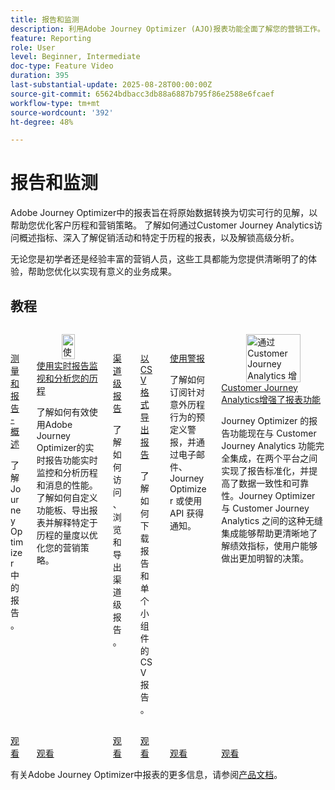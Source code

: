 ```yaml
---
title: 报告和监测
description: 利用Adobe Journey Optimizer (AJO)报表功能全面了解您的营销工作。 了解如何通过Customer Journey Analytics访问概述指标、深入了解促销活动和特定于历程的报表，以及解锁高级分析。
feature: Reporting
role: User
level: Beginner, Intermediate
doc-type: Feature Video
duration: 395
last-substantial-update: 2025-08-28T00:00:00Z
source-git-commit: 65624bdbacc3db88a6887b795f86e2588e6fcaef
workflow-type: tm+mt
source-wordcount: '392'
ht-degree: 48%

---
```



# 报告和监测

Adobe Journey Optimizer中的报表旨在将原始数据转换为切实可行的见解，以帮助您优化客户历程和营销策略。 了解如何通过Customer Journey Analytics访问概述指标、深入了解促销活动和特定于历程的报表，以及解锁高级分析。

无论您是初学者还是经验丰富的营销人员，这些工具都能为您提供清晰明了的体验，帮助您优化以实现有意义的业务成果。

## 教程

<!-- CARDS
* https://experienceleague.adobe.com/zh-hans/docs/journey-optimizer-learn/tutorials/report-and-monitor/measurement-and-reporting-overview
* https://experienceleague.adobe.com/zh-hans/docs/journey-optimizer-learn/tutorials/report-and-monitor/monitor-and-analyze-your-journey-with-live-reports
* https://experienceleague.adobe.com/zh-hans/docs/journey-optimizer-learn/tutorials/report-and-monitor/channel-level-reports
* https://experienceleague.adobe.com/zh-hans/docs/journey-optimizer-learn/tutorials/report-and-monitor/export-reports-in-csv-format
* https://experienceleague.adobe.com/zh-hans/docs/journey-optimizer-learn/tutorials/report-and-monitor/alerts
* https://experienceleague.adobe.com/zh-hans/docs/journey-optimizer-learn/tutorials/report-and-monitor/enhanced-reporting-with-customer-journey-analytics
-->
<!-- START CARDS HTML - DO NOT MODIFY BY HAND -->
<div class="columns">
    <div class="column is-half-tablet is-half-desktop is-one-third-widescreen" aria-label="Measurement & Reporting - Overview">
        <div class="card" style="height: 100%; display: flex; flex-direction: column; height: 100%;">
            <div class="card-image">
                <figure class="image x-is-16by9">
                    <a href="https://experienceleague.adobe.com/zh-hans/docs/journey-optimizer-learn/tutorials/report-and-monitor/measurement-and-reporting-overview" title="测量和报告 - 概述" target="_blank" rel="referrer">
                        <img class="is-bordered-r-small" src="https://video.tv.adobe.com/v/3432673/?format=jpeg&nocache=1756406406381" alt="测量和报告 - 概述"
                             style="width: 100%; aspect-ratio: 16 / 9; object-fit: cover; overflow: hidden; display: block; margin: auto;">
                    </a>
                </figure>
            </div>
            <div class="card-content is-padded-small" style="display: flex; flex-direction: column; flex-grow: 1; justify-content: space-between;">
                <div class="top-card-content">
                    <p class="headline is-size-6 has-text-weight-bold">
                        <a href="https://experienceleague.adobe.com/zh-hans/docs/journey-optimizer-learn/tutorials/report-and-monitor/measurement-and-reporting-overview" target="_blank" rel="referrer" title="测量和报告 - 概述">测量和报告 - 概述</a>
                    </p>
                    <p class="is-size-6">了解 Journey Optimizer 中的报告。</p>
                </div>
                <a href="https://experienceleague.adobe.com/zh-hans/docs/journey-optimizer-learn/tutorials/report-and-monitor/measurement-and-reporting-overview" target="_blank" rel="referrer" class="spectrum-Button spectrum-Button--outline spectrum-Button--primary spectrum-Button--sizeM" style="align-self: flex-start; margin-top: 1rem;">
                    <span class="spectrum-Button-label has-no-wrap has-text-weight-bold">观看</span>
                </a>
            </div>
        </div>
    </div>
    <div class="column is-half-tablet is-half-desktop is-one-third-widescreen" aria-label="Monitor and analyze your journey with live reports">
        <div class="card" style="height: 100%; display: flex; flex-direction: column; height: 100%;">
            <div class="card-image">
                <figure class="image x-is-16by9">
                    <a href="https://experienceleague.adobe.com/zh-hans/docs/journey-optimizer-learn/tutorials/report-and-monitor/monitor-and-analyze-your-journey-with-live-reports" title="使用实时报告监控和分析您的历程" target="_blank" rel="referrer">
                        <img class="is-bordered-r-small" src="https://video.tv.adobe.com/v/3470709/?format=jpeg&nocache=1756406406388" alt="使用实时报告监控和分析您的历程"
                             style="width: 100%; aspect-ratio: 16 / 9; object-fit: cover; overflow: hidden; display: block; margin: auto;">
                    </a>
                </figure>
            </div>
            <div class="card-content is-padded-small" style="display: flex; flex-direction: column; flex-grow: 1; justify-content: space-between;">
                <div class="top-card-content">
                    <p class="headline is-size-6 has-text-weight-bold">
                        <a href="https://experienceleague.adobe.com/zh-hans/docs/journey-optimizer-learn/tutorials/report-and-monitor/monitor-and-analyze-your-journey-with-live-reports" target="_blank" rel="referrer" title="使用实时报告监控和分析您的历程">使用实时报告监视和分析您的历程</a>
                    </p>
                    <p class="is-size-6">了解如何有效使用Adobe Journey Optimizer的实时报告功能实时监控和分析历程和消息的性能。 了解如何自定义功能板、导出报表并解释特定于历程的量度以优化您的营销策略。</p>
                </div>
                <a href="https://experienceleague.adobe.com/zh-hans/docs/journey-optimizer-learn/tutorials/report-and-monitor/monitor-and-analyze-your-journey-with-live-reports" target="_blank" rel="referrer" class="spectrum-Button spectrum-Button--outline spectrum-Button--primary spectrum-Button--sizeM" style="align-self: flex-start; margin-top: 1rem;">
                    <span class="spectrum-Button-label has-no-wrap has-text-weight-bold">观看</span>
                </a>
            </div>
        </div>
    </div>
    <div class="column is-half-tablet is-half-desktop is-one-third-widescreen" aria-label="Channel level reports">
        <div class="card" style="height: 100%; display: flex; flex-direction: column; height: 100%;">
            <div class="card-image">
                <figure class="image x-is-16by9">
                    <a href="https://experienceleague.adobe.com/zh-hans/docs/journey-optimizer-learn/tutorials/report-and-monitor/channel-level-reports" title="渠道级别报告" target="_blank" rel="referrer">
                        <img class="is-bordered-r-small" src="https://video.tv.adobe.com/v/3424537/?format=jpeg&nocache=1756406406387" alt="渠道级别报告"
                             style="width: 100%; aspect-ratio: 16 / 9; object-fit: cover; overflow: hidden; display: block; margin: auto;">
                    </a>
                </figure>
            </div>
            <div class="card-content is-padded-small" style="display: flex; flex-direction: column; flex-grow: 1; justify-content: space-between;">
                <div class="top-card-content">
                    <p class="headline is-size-6 has-text-weight-bold">
                        <a href="https://experienceleague.adobe.com/zh-hans/docs/journey-optimizer-learn/tutorials/report-and-monitor/channel-level-reports" target="_blank" rel="referrer" title="渠道级别报告">渠道级报告</a>
                    </p>
                    <p class="is-size-6">了解如何访问、浏览和导出渠道级报告。</p>
                </div>
                <a href="https://experienceleague.adobe.com/zh-hans/docs/journey-optimizer-learn/tutorials/report-and-monitor/channel-level-reports" target="_blank" rel="referrer" class="spectrum-Button spectrum-Button--outline spectrum-Button--primary spectrum-Button--sizeM" style="align-self: flex-start; margin-top: 1rem;">
                    <span class="spectrum-Button-label has-no-wrap has-text-weight-bold">观看</span>
                </a>
            </div>
        </div>
    </div>
    <div class="column is-half-tablet is-half-desktop is-one-third-widescreen" aria-label="Export reports in CSV format">
        <div class="card" style="height: 100%; display: flex; flex-direction: column; height: 100%;">
            <div class="card-image">
                <figure class="image x-is-16by9">
                    <a href="https://experienceleague.adobe.com/zh-hans/docs/journey-optimizer-learn/tutorials/report-and-monitor/export-reports-in-csv-format" title="以 CSV 格式导出报告" target="_blank" rel="referrer">
                        <img class="is-bordered-r-small" src="https://video.tv.adobe.com/v/3424603/?format=jpeg&nocache=1756406406384" alt="以 CSV 格式导出报告"
                             style="width: 100%; aspect-ratio: 16 / 9; object-fit: cover; overflow: hidden; display: block; margin: auto;">
                    </a>
                </figure>
            </div>
            <div class="card-content is-padded-small" style="display: flex; flex-direction: column; flex-grow: 1; justify-content: space-between;">
                <div class="top-card-content">
                    <p class="headline is-size-6 has-text-weight-bold">
                        <a href="https://experienceleague.adobe.com/zh-hans/docs/journey-optimizer-learn/tutorials/report-and-monitor/export-reports-in-csv-format" target="_blank" rel="referrer" title="以 CSV 格式导出报告">以 CSV 格式导出报告</a>
                    </p>
                    <p class="is-size-6">了解如何下载报告和单个小组件的 CSV 报告。</p>
                </div>
                <a href="https://experienceleague.adobe.com/zh-hans/docs/journey-optimizer-learn/tutorials/report-and-monitor/export-reports-in-csv-format" target="_blank" rel="referrer" class="spectrum-Button spectrum-Button--outline spectrum-Button--primary spectrum-Button--sizeM" style="align-self: flex-start; margin-top: 1rem;">
                    <span class="spectrum-Button-label has-no-wrap has-text-weight-bold">观看</span>
                </a>
            </div>
        </div>
    </div>
    <div class="column is-half-tablet is-half-desktop is-one-third-widescreen" aria-label="Use alerts">
        <div class="card" style="height: 100%; display: flex; flex-direction: column; height: 100%;">
            <div class="card-image">
                <figure class="image x-is-16by9">
                    <a href="https://experienceleague.adobe.com/zh-hans/docs/journey-optimizer-learn/tutorials/report-and-monitor/alerts" title="使用警报" target="_blank" rel="referrer">
                        <img class="is-bordered-r-small" src="https://video.tv.adobe.com/v/336218?format=jpeg&nocache=1756406406387" alt="使用警报"
                             style="width: 100%; aspect-ratio: 16 / 9; object-fit: cover; overflow: hidden; display: block; margin: auto;">
                    </a>
                </figure>
            </div>
            <div class="card-content is-padded-small" style="display: flex; flex-direction: column; flex-grow: 1; justify-content: space-between;">
                <div class="top-card-content">
                    <p class="headline is-size-6 has-text-weight-bold">
                        <a href="https://experienceleague.adobe.com/zh-hans/docs/journey-optimizer-learn/tutorials/report-and-monitor/alerts" target="_blank" rel="referrer" title="使用警报">使用警报</a>
                    </p>
                    <p class="is-size-6">了解如何订阅针对意外历程行为的预定义警报，并通过电子邮件、Journey Optimizer 或使用 API 获得通知。</p>
                </div>
                <a href="https://experienceleague.adobe.com/zh-hans/docs/journey-optimizer-learn/tutorials/report-and-monitor/alerts" target="_blank" rel="referrer" class="spectrum-Button spectrum-Button--outline spectrum-Button--primary spectrum-Button--sizeM" style="align-self: flex-start; margin-top: 1rem;">
                    <span class="spectrum-Button-label has-no-wrap has-text-weight-bold">观看</span>
                </a>
            </div>
        </div>
    </div>
    <div class="column is-half-tablet is-half-desktop is-one-third-widescreen" aria-label="Enhanced reporting with Customer Journey Analytics">
        <div class="card" style="height: 100%; display: flex; flex-direction: column; height: 100%;">
            <div class="card-image">
                <figure class="image x-is-16by9">
                    <a href="https://experienceleague.adobe.com/zh-hans/docs/journey-optimizer-learn/tutorials/report-and-monitor/enhanced-reporting-with-customer-journey-analytics" title="通过 Customer Journey Analytics 增强的报告功能" target="_blank" rel="referrer">
                        <img class="is-bordered-r-small" src="https://video.tv.adobe.com/v/3430413/?format=jpeg&nocache=1756406406386" alt="通过 Customer Journey Analytics 增强的报告功能"
                             style="width: 100%; aspect-ratio: 16 / 9; object-fit: cover; overflow: hidden; display: block; margin: auto;">
                    </a>
                </figure>
            </div>
            <div class="card-content is-padded-small" style="display: flex; flex-direction: column; flex-grow: 1; justify-content: space-between;">
                <div class="top-card-content">
                    <p class="headline is-size-6 has-text-weight-bold">
                        <a href="https://experienceleague.adobe.com/zh-hans/docs/journey-optimizer-learn/tutorials/report-and-monitor/enhanced-reporting-with-customer-journey-analytics" target="_blank" rel="referrer" title="通过 Customer Journey Analytics 增强的报告功能">Customer Journey Analytics增强了报表功能</a>
                    </p>
                    <p class="is-size-6">Journey Optimizer 的报告功能现在与 Customer Journey Analytics 功能完全集成，在两个平台之间实现了报告标准化，并提高了数据一致性和可靠性。Journey Optimizer 与 Customer Journey Analytics 之间的这种无缝集成能够帮助更清晰地了解绩效指标，使用户能够做出更加明智的决策。</p>
                </div>
                <a href="https://experienceleague.adobe.com/zh-hans/docs/journey-optimizer-learn/tutorials/report-and-monitor/enhanced-reporting-with-customer-journey-analytics" target="_blank" rel="referrer" class="spectrum-Button spectrum-Button--outline spectrum-Button--primary spectrum-Button--sizeM" style="align-self: flex-start; margin-top: 1rem;">
                    <span class="spectrum-Button-label has-no-wrap has-text-weight-bold">观看</span>
                </a>
            </div>
        </div>
    </div>
</div>
<!-- END CARDS HTML - DO NOT MODIFY BY HAND -->



有关Adobe Journey Optimizer中报表的更多信息，请参阅[产品文档](https://experienceleague.adobe.com/zh-hans/docs/journey-optimizer/using/reporting/reporting-landing-page)。

